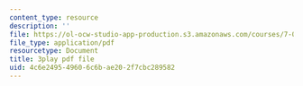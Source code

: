 ```yaml
---
content_type: resource
description: ''
file: https://ol-ocw-studio-app-production.s3.amazonaws.com/courses/7-012-introduction-to-biology-fall-2004/4c6e249549606c6bae202f7cbc289582_ARjSihLe1K8.pdf
file_type: application/pdf
resourcetype: Document
title: 3play pdf file
uid: 4c6e2495-4960-6c6b-ae20-2f7cbc289582
---
```

